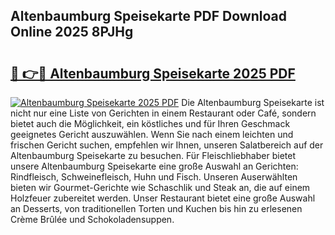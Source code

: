 ## Altenbaumburg Speisekarte PDF Download Online 2025 8PJHg

# <h2><a href="http://gc7vvot.nevu.top/?p=Altenbaumburg+Speisekarte">🔗 👉🔴 Altenbaumburg Speisekarte 2025 PDF</a></h2>

[![Altenbaumburg Speisekarte 2025 PDF](https://i.imgur.com/dBaPXMq.png)](http://gc7vvot.nevu.top/?p=Altenbaumburg+Speisekarte)
Die Altenbaumburg Speisekarte ist nicht nur eine Liste von Gerichten in einem Restaurant oder Café, sondern bietet auch die Möglichkeit, ein köstliches und für Ihren Geschmack geeignetes Gericht auszuwählen. Wenn Sie nach einem leichten und frischen Gericht suchen, empfehlen wir Ihnen, unseren Salatbereich auf der Altenbaumburg Speisekarte zu besuchen. Für Fleischliebhaber bietet unsere Altenbaumburg Speisekarte eine große Auswahl an Gerichten: Rindfleisch, Schweinefleisch, Huhn und Fisch. Unseren Auserwählten bieten wir Gourmet-Gerichte wie Schaschlik und Steak an, die auf einem Holzfeuer zubereitet werden. Unser Restaurant bietet eine große Auswahl an Desserts, von traditionellen Torten und Kuchen bis hin zu erlesenen Crème Brûlée und Schokoladensuppen.
